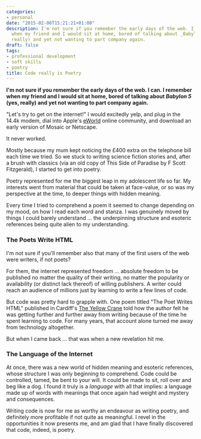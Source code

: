 ```yaml
---
categories:
- personal
date: "2015-02-06T15:21:21+01:00"
description: I'm not sure if you remember the early days of the web. I can. I remember
  when my friend and I would sit at home, bored of talking about _Babylon 5_ (yes,
  really) and yet not wanting to part company again.
draft: false
tags:
- professional development
- soft skills
- poetry
title: Code really is Poetry
---
```


**I'm not sure if you remember the early days of the web. I can. I remember when my friend and I would sit at home, bored of talking about _Babylon 5_ (yes, really) and yet not wanting to part company again.**

"Let's try to get on the internet!" I would excitedly yelp, and plug in the 14.4k modem, dial into Apple's [eWorld](http://en.wikipedia.org/wiki/EWorld "eworld on Wikipedia") online community, and download an early version of Mosaic or Netscape.

It never worked.

Mostly because my mum kept noticing the £400 extra on the telephone bill each time we tried. So we stuck to writing science fiction stories and, after a brush with classics (via an old copy of This Side of Paradise by F Scott Fitzgerald), I started to get into poetry.

Poetry represented for me the biggest leap in my adolescent life so far. My interests went from material that could be taken at face-value, or so was my perspective at the time, to deeper things with hidden meaning.

Every time I tried to comprehend a poem it seemed to change depending on my mood, on how I read each word and stanza. I was genuinely moved by things I could barely understand ... the underpinning structure and esoteric references being quite alien to my understanding.

### The Poets Write HTML

I'm not sure if you'll remember also that many of the first users of the web were writers, if not poets?

For them, the internet represented freedom ... absolute freedom to be published no matter the quality of their writing, no matter the popularity or availability (or distinct lack thereof) of willing publishers. A writer could reach an audience of millions just by learning to write a few lines of code.

But code was pretty hard to grapple with. One poem titled "The Poet Writes HTML" published in Cardiff's [The Yellow Crane](http://www.poetrymagazines.org.uk/magazine/index.asp?id=72 "Link to the Yellow Crane information page") told how the author felt he was getting further and further away from writing because of the time he spent learning to code. For many years, that account alone turned me away from technology altogether.

But when I came back ... that was when a new revelation hit me.


### The Language of the Internet

At once, there was a new world of hidden meaning and esoteric references, whose structure I was only beginning to comprehend. Code could be controlled, tamed, be bent to your will. It could be made to sit, roll over and beg like a dog. I found it truly is a _language_ with all that implies: a language made up of words with meanings that once again had weight and mystery and consequences.

Writing code is now for me as worthy an endeavour as writing poetry, and definitely more profitable if not quite as meaningful. I revel in the opportunities it now presents me, and am glad that I have finally discovered that code, indeed, is poetry.
